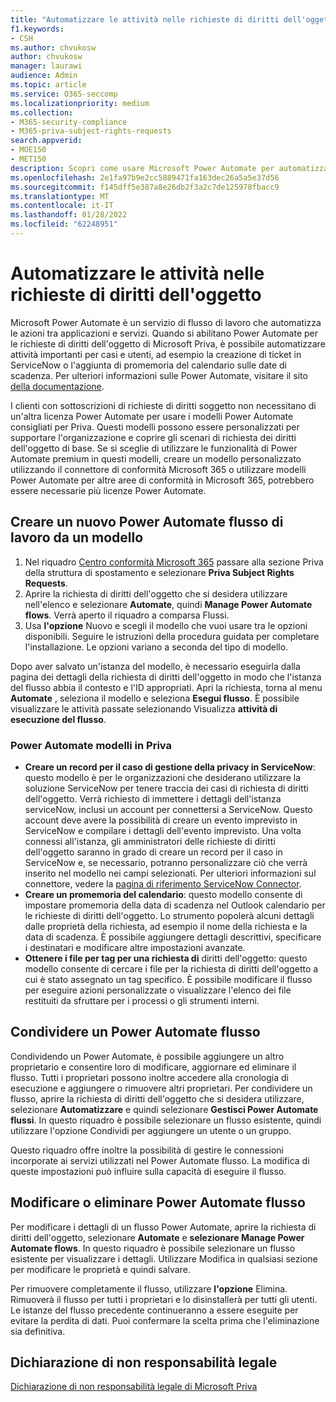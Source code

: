 ```yaml
---
title: "Automatizzare le attività nelle richieste di diritti dell'oggetto "
f1.keywords:
- CSH
ms.author: chvukosw
author: chvukosw
manager: laurawi
audience: Admin
ms.topic: article
ms.service: O365-seccomp
ms.localizationpriority: medium
ms.collection:
- M365-security-compliance
- M365-priva-subject-rights-requests
search.appverid:
- MOE150
- MET150
description: Scopri come usare Microsoft Power Automate per automatizzare le attività essenziali per le richieste di diritti dell'oggetto in Priva.
ms.openlocfilehash: 2e1fa97b9e2cc5889471fa163dec26a5a5e37d56
ms.sourcegitcommit: f145dff5e387a8e26db2f3a2c7de125978fbacc9
ms.translationtype: MT
ms.contentlocale: it-IT
ms.lasthandoff: 01/28/2022
ms.locfileid: "62248951"
---
```

# <a name="automate-tasks-in-subject-rights-requests"></a>Automatizzare le attività nelle richieste di diritti dell'oggetto 

Microsoft Power Automate è un servizio di flusso di lavoro che automatizza le azioni tra applicazioni e servizi. Quando si abilitano Power Automate per le richieste di diritti dell'oggetto di Microsoft Priva, è possibile automatizzare attività importanti per casi e utenti, ad esempio la creazione di ticket in ServiceNow o l'aggiunta di promemoria del calendario sulle date di scadenza. Per ulteriori informazioni sulle Power Automate, visitare il sito [della documentazione](/power-automate/getting-started).

I clienti con sottoscrizioni di richieste di diritti soggetto non necessitano di un'altra licenza Power Automate per usare i modelli Power Automate consigliati per Priva. Questi modelli possono essere personalizzati per supportare l'organizzazione e coprire gli scenari di richiesta dei diritti dell'oggetto di base. Se si sceglie di utilizzare le funzionalità di Power Automate premium in questi modelli, creare un modello personalizzato utilizzando il connettore di conformità Microsoft 365 o utilizzare modelli Power Automate per altre aree di conformità in Microsoft 365, potrebbero essere necessarie più licenze Power Automate.

## <a name="create-a-new-power-automate-flow-from-a-template"></a>Creare un nuovo Power Automate flusso di lavoro da un modello

1. Nel riquadro [Centro conformità Microsoft 365](https://compliance.microsoft.com/) passare alla sezione Priva della struttura di spostamento e selezionare **Priva Subject Rights Requests**.
1. Aprire la richiesta di diritti dell'oggetto che si desidera utilizzare nell'elenco e selezionare **Automate**, quindi **Manage Power Automate flows**. Verrà aperto il riquadro a comparsa Flussi.
1. Usa **l'opzione** Nuovo e scegli il modello che vuoi usare tra le opzioni disponibili. Seguire le istruzioni della procedura guidata per completare l'installazione. Le opzioni variano a seconda del tipo di modello.

Dopo aver salvato un'istanza del modello, è necessario eseguirla dalla pagina dei dettagli della richiesta di diritti dell'oggetto in modo che l'istanza del flusso abbia il contesto e l'ID appropriati. Apri la richiesta, torna al menu **Automate** , seleziona il modello e seleziona **Esegui flusso**. È possibile visualizzare le attività passate selezionando Visualizza **attività di esecuzione del flusso**.

### <a name="power-automate-templates-in-priva"></a>Power Automate modelli in Priva

- **Creare un record per il caso di gestione della privacy in ServiceNow**: questo modello è per le organizzazioni che desiderano utilizzare la soluzione ServiceNow per tenere traccia dei casi di richiesta di diritti dell'oggetto. Verrà richiesto di immettere i dettagli dell'istanza serviceNow, inclusi un account per connettersi a ServiceNow. Questo account deve avere la possibilità di creare un evento imprevisto in ServiceNow e compilare i dettagli dell'evento imprevisto. Una volta connessi all'istanza, gli amministratori delle richieste di diritti dell'oggetto saranno in grado di creare un record per il caso in ServiceNow e, se necessario, potranno personalizzare ciò che verrà inserito nel modello nei campi selezionati. Per ulteriori informazioni sul connettore, vedere la [pagina di riferimento ServiceNow Connector](/connectors/service-now/).
- **Creare un promemoria del calendario**: questo modello consente di impostare promemoria della data di scadenza nel Outlook calendario per le richieste di diritti dell'oggetto. Lo strumento popolerà alcuni dettagli dalle proprietà della richiesta, ad esempio il nome della richiesta e la data di scadenza. È possibile aggiungere dettagli descrittivi, specificare i destinatari e modificare altre impostazioni avanzate.
- **Ottenere i file per tag per una richiesta di** diritti dell'oggetto: questo modello consente di cercare i file per la richiesta di diritti dell'oggetto a cui è stato assegnato un tag specifico. È possibile modificare il flusso per eseguire azioni personalizzate o visualizzare l'elenco dei file restituiti da sfruttare per i processi o gli strumenti interni.

## <a name="share-a-power-automate-flow"></a>Condividere un Power Automate flusso

Condividendo un Power Automate, è possibile aggiungere un altro proprietario e consentire loro di modificare, aggiornare ed eliminare il flusso. Tutti i proprietari possono inoltre accedere alla cronologia di esecuzione e aggiungere o rimuovere altri proprietari. Per condividere un flusso, aprire la richiesta di diritti dell'oggetto che si desidera utilizzare, selezionare **Automatizzare** e quindi selezionare **Gestisci Power Automate flussi**. In questo riquadro è possibile selezionare un flusso esistente, quindi utilizzare l'opzione Condividi per aggiungere un utente o un gruppo.

Questo riquadro offre inoltre la possibilità di gestire le connessioni incorporate ai servizi utilizzati nel Power Automate flusso. La modifica di queste impostazioni può influire sulla capacità di eseguire il flusso.

## <a name="edit-or-delete-power-automate-flow"></a>Modificare o eliminare Power Automate flusso

Per modificare i dettagli di un flusso Power Automate, aprire la richiesta di diritti dell'oggetto, selezionare **Automate** e **selezionare Manage Power Automate flows**. In questo riquadro è possibile selezionare un flusso esistente per visualizzare i dettagli. Utilizzare Modifica in qualsiasi sezione per modificare le proprietà e quindi salvare.

Per rimuovere completamente il flusso, utilizzare **l'opzione** Elimina. Rimuoverà il flusso per tutti i proprietari e lo disinstallerà per tutti gli utenti. Le istanze del flusso precedente continueranno a essere eseguite per evitare la perdita di dati. Puoi confermare la scelta prima che l'eliminazione sia definitiva.

## <a name="legal-disclaimer"></a>Dichiarazione di non responsabilità legale

[Dichiarazione di non responsabilità legale di Microsoft Priva](priva-disclaimer.md)
